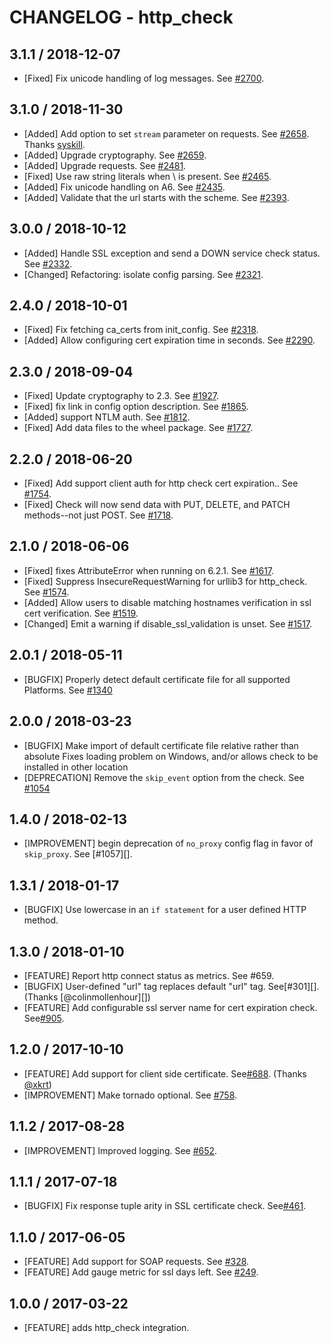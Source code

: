 # CHANGELOG - http_check

## 3.1.1 / 2018-12-07

* [Fixed] Fix unicode handling of log messages. See [#2700](https://github.com/DataDog/integrations-core/pull/2700).

## 3.1.0 / 2018-11-30

* [Added] Add option to set `stream` parameter on requests. See [#2658](https://github.com/DataDog/integrations-core/pull/2658). Thanks [syskill](https://github.com/syskill).
* [Added] Upgrade cryptography. See [#2659](https://github.com/DataDog/integrations-core/pull/2659).
* [Added] Upgrade requests. See [#2481](https://github.com/DataDog/integrations-core/pull/2481).
* [Fixed] Use raw string literals when \ is present. See [#2465](https://github.com/DataDog/integrations-core/pull/2465).
* [Added] Fix unicode handling on A6. See [#2435](https://github.com/DataDog/integrations-core/pull/2435).
* [Added] Validate that the url starts with the scheme. See [#2393](https://github.com/DataDog/integrations-core/pull/2393).

## 3.0.0 / 2018-10-12

* [Added] Handle SSL exception and send a DOWN service check status. See [#2332](https://github.com/DataDog/integrations-core/pull/2332).
* [Changed] Refactoring: isolate config parsing. See [#2321](https://github.com/DataDog/integrations-core/pull/2321).

## 2.4.0 / 2018-10-01

* [Fixed] Fix fetching ca_certs from init_config. See [#2318](https://github.com/DataDog/integrations-core/pull/2318).
* [Added] Allow configuring cert expiration time in seconds. See [#2290](https://github.com/DataDog/integrations-core/pull/2290).

## 2.3.0 / 2018-09-04

* [Fixed] Update cryptography to 2.3. See [#1927](https://github.com/DataDog/integrations-core/pull/1927).
* [Fixed] fix link in config option description. See [#1865](https://github.com/DataDog/integrations-core/pull/1865).
* [Added] support NTLM auth. See [#1812](https://github.com/DataDog/integrations-core/pull/1812).
* [Fixed] Add data files to the wheel package. See [#1727](https://github.com/DataDog/integrations-core/pull/1727).

## 2.2.0 / 2018-06-20

* [Fixed] Add support client auth for http check cert expiration.. See [#1754](https://github.com/DataDog/integrations-core/pull/1754).
* [Fixed] Check will now send data with PUT, DELETE, and PATCH methods--not just POST. See [#1718](https://github.com/DataDog/integrations-core/pull/1718).

## 2.1.0 / 2018-06-06

* [Fixed] fixes AttributeError when running on 6.2.1. See [#1617](https://github.com/DataDog/integrations-core/pull/1617).
* [Fixed] Suppress InsecureRequestWarning for urllib3 for http_check. See [#1574](https://github.com/DataDog/integrations-core/pull/1574).
* [Added] Allow users to disable matching hostnames verification in ssl cert verification. See [#1519](https://github.com/DataDog/integrations-core/pull/1519).
* [Changed] Emit a warning if disable_ssl_validation is unset. See [#1517](https://github.com/DataDog/integrations-core/pull/1517).

## 2.0.1 / 2018-05-11

* [BUGFIX] Properly detect default certificate file for all supported Platforms. See [#1340][]

## 2.0.0 / 2018-03-23

* [BUGFIX] Make import of default certificate file relative rather than absolute
  Fixes loading problem on Windows, and/or allows check to be installed in other
  location
* [DEPRECATION] Remove the `skip_event` option from the check. See [#1054][]

## 1.4.0 / 2018-02-13

* [IMPROVEMENT] begin deprecation of `no_proxy` config flag in favor of `skip_proxy`. See [#1057][].

## 1.3.1 / 2018-01-17

* [BUGFIX] Use lowercase in an `if statement` for a user defined HTTP method.

## 1.3.0 / 2018-01-10

* [FEATURE] Report http connect status as metrics. See #659.
* [BUGFIX] User-defined "url" tag replaces default "url" tag. See[#301][]. (Thanks [@colinmollenhour][])
* [FEATURE] Add configurable ssl server name for cert expiration check. See[#905][].

## 1.2.0 / 2017-10-10

* [FEATURE] Add support for client side certificate. See[#688][]. (Thanks [@xkrt][])
* [IMPROVEMENT] Make tornado optional. See [#758][].

## 1.1.2 / 2017-08-28

* [IMPROVEMENT] Improved logging. See [#652][].

## 1.1.1 / 2017-07-18

* [BUGFIX] Fix response tuple arity in SSL certificate check. See[#461][].

## 1.1.0 / 2017-06-05

* [FEATURE] Add support for SOAP requests. See [#328][].
* [FEATURE] Add gauge metric for ssl days left. See [#249][].

## 1.0.0 / 2017-03-22

* [FEATURE] adds http_check integration.

<!--- The following link definition list is generated by PimpMyChangelog --->
[#249]: https://github.com/DataDog/integrations-core/issues/249
[#328]: https://github.com/DataDog/integrations-core/issues/328
[#461]: https://github.com/DataDog/integrations-core/issues/461
[#652]: https://github.com/DataDog/integrations-core/issues/652
[#688]: https://github.com/DataDog/integrations-core/issues/688
[#758]: https://github.com/DataDog/integrations-core/issues/758
[@xkrt]: https://github.com/xkrt
[#905]:https://github.com/DataDog/integrations-core/pull/905
[#1054]:https://github.com/DataDog/integrations-core/pull/1054
[#1340]:https://github.com/DataDog/integrations-core/pull/1340
[#1999]:https://github.com/DataDog/dd-agent/issues/1999
[#485]:https://github.com/DataDog/integrations-core/issues/485
